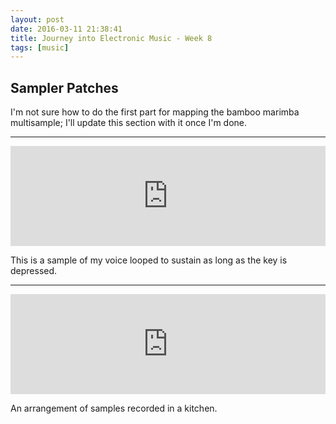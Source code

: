 ```yaml
---
layout: post
date: 2016-03-11 21:38:41
title: Journey into Electronic Music - Week 8
tags: [music]
---
```


## Sampler Patches

I'm not sure how to do the first part for mapping the bamboo marimba multisample; I'll update this section with it once I'm done.

---

<iframe width="100%" height="160" src="https://clyp.it/30kk5nik/widget" frameborder="0"></iframe>

This is a sample of my voice looped to sustain as long as the key is depressed.

---

<iframe width="100%" height="160" src="https://clyp.it/scxwks5d/widget" frameborder="0"></iframe>

An arrangement of samples recorded in a kitchen.